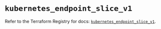 # `kubernetes_endpoint_slice_v1`

Refer to the Terraform Registry for docs: [`kubernetes_endpoint_slice_v1`](https://registry.terraform.io/providers/hashicorp/kubernetes/2.25.2/docs/resources/endpoint_slice_v1).
